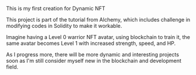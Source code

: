 This is my first creation for Dynamic NFT

This project is part of the tutorial from Alchemy, which includes challenge in modifying codes in Solidity to make it workable. 

Imagine having a Level 0 warrior NFT avatar, using blockchain to train it, the same avatar becomes Level 1 with increased strength, speed, and HP. 

As I progress more, there will be more dynamic and interesting projects soon as I'm still consider myself new in the blockchain and development field. 
